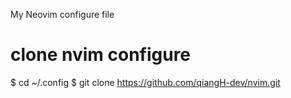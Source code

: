 My Neovim configure file

# clone nvim configure
$ cd ~/.config
$ git clone https://github.com/qiangH-dev/nvim.git
